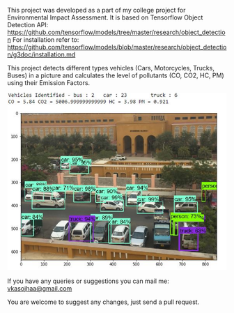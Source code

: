 This project was developed as a part of my college project for Environmental Impact Assessment.
It is based on Tensorflow Object Detection API: https://github.com/tensorflow/models/tree/master/research/object_detection
For installation refer to: https://github.com/tensorflow/models/blob/master/research/object_detection/g3doc/installation.md

This project detects different types vehicles (Cars, Motorcycles, Trucks, Buses) in a picture and calculates the level of pollutants (CO, CO2, HC, PM) using their Emission Factors.

![Screenshot](object_detection/screenshot.PNG)



If you have any queries or suggestions you can mail me: vkasojhaa@gmail.com

You are welcome to suggest any changes, just send a pull request.
